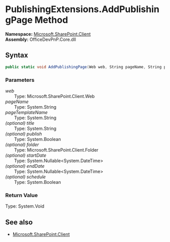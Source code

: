 # PublishingExtensions.AddPublishingPage Method  
  

**Namespace:** [Microsoft.SharePoint.Client](Microsoft.SharePoint.Client.md)  
**Assembly:** OfficeDevPnP.Core.dll  
## Syntax
```C#
public static void AddPublishingPage(Web web, String pageName, String pageTemplateName, String title, Boolean publish, Folder folder, Nullable<DateTime> startDate, Nullable<DateTime> endDate, Boolean schedule)
```
### Parameters
*web*  
&emsp;&emsp;Type: Microsoft.SharePoint.Client.Web  
*pageName*  
&emsp;&emsp;Type: System.String  
*pageTemplateName*  
&emsp;&emsp;Type: System.String  
*(optional) title*  
&emsp;&emsp;Type: System.String  
*(optional) publish*  
&emsp;&emsp;Type: System.Boolean  
*(optional) folder*  
&emsp;&emsp;Type: Microsoft.SharePoint.Client.Folder  
*(optional) startDate*  
&emsp;&emsp;Type: System.Nullable<System.DateTime>  
*(optional) endDate*  
&emsp;&emsp;Type: System.Nullable<System.DateTime>  
*(optional) schedule*  
&emsp;&emsp;Type: System.Boolean  
### Return Value
Type: System.Void  

## See also
- [Microsoft.SharePoint.Client](Microsoft.SharePoint.Client.md)
